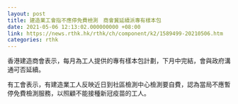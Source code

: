 ```yaml
---
layout: post
title: 建造業工會指不應停免費檢測　商會冀延續派專有樣本包
date: 2021-05-06 12:13:02.000000000 +08:00
link: https://news.rthk.hk/rthk/ch/component/k2/1589499-20210506.htm
categories: rthk
---
```


香港建造商會表示，每月為工人提供的專有樣本包計劃，下月中完結，會與政府溝通可否延續。

有工會表示，有建造業工人反映近日到社區檢測中心檢測要自費，認為當局不應暫停免費檢測服務，以照顧不能接種新冠疫苗的工人。
